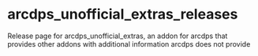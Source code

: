 # arcdps_unofficial_extras_releases
Release page for arcdps_unofficial_extras, an addon for arcdps that provides other addons with additional information arcdps does not provide
